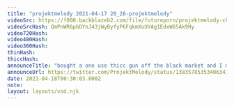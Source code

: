 ```yaml
---
title: "projektmelody 2021-04-17 20_28-projektmelody"
videoSrc: https://f000.backblazeb2.com/file/futureporn/projektmelody-chaturbate-2021-04-18.mp4
videoSrcHash: QmPnWR6pbDYnJ43jWyByfyP6FqkmXuUYAg1EdxW65Ak9Hy
video720Hash: 
video480Hash: 
video360Hash: 
thinHash: 
thiccHash: 
announceTitle: "bought a one use thicc gun off the black market and I missed"
announceUrl: https://twitter.com/ProjektMelody/status/1383578535340634120
date: 2021-04-18T00:30:03.000Z
note: 
layout: layouts/vod.njk
---
```

